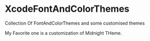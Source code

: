 # XcodeFontAndColorThemes
Collection Of FontAndColorThemes and some customised themes

My Favorite one is a customization of Midnight THeme.

